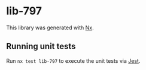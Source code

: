 # lib-797

This library was generated with [Nx](https://nx.dev).

## Running unit tests

Run `nx test lib-797` to execute the unit tests via [Jest](https://jestjs.io).
